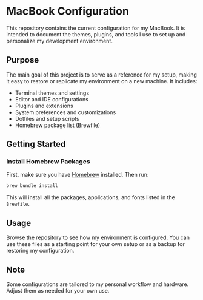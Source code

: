 # MacBook Configuration

This repository contains the current configuration for my MacBook. It is intended to document the themes, plugins, and tools I use to set up and personalize my development environment.

## Purpose

The main goal of this project is to serve as a reference for my setup, making it easy to restore or replicate my environment on a new machine. It includes:

- Terminal themes and settings
- Editor and IDE configurations
- Plugins and extensions
- System preferences and customizations
- Dotfiles and setup scripts
- Homebrew package list (Brewfile)

## Getting Started

### Install Homebrew Packages

First, make sure you have [Homebrew](https://brew.sh/) installed. Then run:

```bash
brew bundle install
```

This will install all the packages, applications, and fonts listed in the `Brewfile`.

## Usage

Browse the repository to see how my environment is configured. You can use these files as a starting point for your own setup or as a backup for restoring my configuration.

## Note

Some configurations are tailored to my personal workflow and hardware. Adjust them as needed for your own use.
